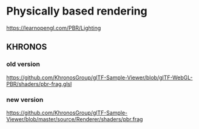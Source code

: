 # Physically based rendering

<https://learnopengl.com/PBR/Lighting>

## KHRONOS

### old version
<https://github.com/KhronosGroup/glTF-Sample-Viewer/blob/glTF-WebGL-PBR/shaders/pbr-frag.glsl>

### new version
<https://github.com/KhronosGroup/glTF-Sample-Viewer/blob/master/source/Renderer/shaders/pbr.frag>
